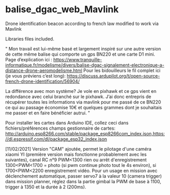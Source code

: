 # balise_dgac_web_Mavlink
Drone identification beacon according to french law modified to work via Mavlink

Libraries files included.

"
Mon travail est lui-même basé et largement inspiré sur une autre version de cette même balise qui comporte un gps BN220 et une carte D1 mini.
Page d’explication ici : https://www.tranquille-informatique.fr/modelisme/divers/balise-dgac-signalement-electronique-a-distance-drone-aeromodelisme.html
Pour les bidouilleurs le fil complet ici (je vous préviens c’est long): https://discuss.ardupilot.org/t/open-source-french-drone-identification/56904/

La différence avec mon système? Je vole en pixhawk et ce gps vient en redondance avec celui branché sur le pixhawk. J’ai donc entrepris de récupérer toutes les informations via mavlink pour me passé de ce BN220 ce qui au passage économise 10€ et quelques grammes dont je souhaitais me passer et en faire bénéficier autrui.
"

Pour installer les cartes dans Arduino IDE, collez ceci dans fichiers/préférences champs gestionnaire de cartes:
http://arduino.esp8266.com/stable/package_esp8266com_index.json,https://dl.espressif.com/dl/package_esp32_index.json

[11/02/2021] Version "CAM" ajoutée, permet le pilotage d'une caméra xiaomi YI (première version mais fonctionne probablement avec les suivantes), canal RC n°9 PWM<1300 rien ou arrêt d'enregistrement 1300<PWM<1700 = photo (si pwm continue photo tout le 4s environ), si 1700<PWM<2200 enregistrement vidéo.
Pour un usage en mission avec déclenchement automatique, passer servo7 à la valeur 10 (camera trigger) dans mission planner, réglez dans la partie gimbal la PWM de base à 1100, trigger à 1350 et la durée à 2 (200ms).
